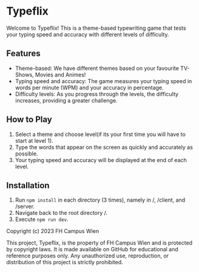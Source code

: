 # Typeflix

Welcome to Typeflix! This is a theme-based typewriting game that tests your typing speed and accuracy with different levels of difficulty.

## Features
- Theme-based: We have different themes based on your favourite TV-Shows, Movies and Animes!
- Typing speed and accuracy: The game measures your typing speed in words per minute (WPM) and your accuracy in percentage.
- Difficulty levels: As you progress through the levels, the difficulty increases, providing a greater challenge.

## How to Play
1. Select a theme and choose level(if its your first time you will have to start at level 1).
2. Type the words that appear on the screen as quickly and accurately as possible.
3. Your typing speed and accuracy will be displayed at the end of each level.

## Installation
1. Run ```npm install``` in each directory (3 times), namely in /, /client, and /server.
2. Navigate back to the root directory /.
3. Execute ```npm run dev```.

Copyright (c) 2023 FH Campus Wien

This project, Typeflix, is the property of FH Campus Wien and is protected by copyright laws. It is made available on GitHub for educational and reference purposes only. Any unauthorized use, reproduction, or distribution of this project is strictly prohibited.
